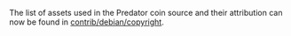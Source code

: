 The list of assets used in the Predator coin source and their attribution can now be found in [contrib/debian/copyright](../contrib/debian/copyright).
